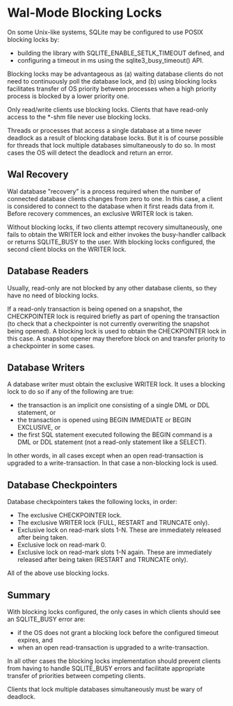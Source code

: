 # Wal-Mode Blocking Locks

On some Unix-like systems, SQLite may be configured to use POSIX blocking locks
by:

* building the library with SQLITE\_ENABLE\_SETLK\_TIMEOUT defined, and
* configuring a timeout in ms using the sqlite3\_busy\_timeout() API.

Blocking locks may be advantageous as (a) waiting database clients do not
need to continuously poll the database lock, and (b) using blocking locks
facilitates transfer of OS priority between processes when a high priority
process is blocked by a lower priority one.

Only read/write clients use blocking locks. Clients that have read-only access
to the \*-shm file never use blocking locks.

Threads or processes that access a single database at a time never deadlock as
a result of blocking database locks. But it is of course possible for threads
that lock multiple databases simultaneously to do so. In most cases the OS will
detect the deadlock and return an error.

## Wal Recovery

Wal database "recovery" is a process required when the number of connected
database clients changes from zero to one. In this case, a client is
considered to connect to the database when it first reads data from it.
Before recovery commences, an exclusive WRITER lock is taken.

Without blocking locks, if two clients attempt recovery simultaneously, one
fails to obtain the WRITER lock and either invokes the busy-handler callback or
returns SQLITE\_BUSY to the user. With blocking locks configured, the second
client blocks on the WRITER lock.

## Database Readers

Usually, read-only are not blocked by any other database clients, so they
have no need of blocking locks.

If a read-only transaction is being opened on a snapshot, the CHECKPOINTER
lock is required briefly as part of opening the transaction (to check that a
checkpointer is not currently overwriting the snapshot being opened). A
blocking lock is used to obtain the CHECKPOINTER lock in this case. A snapshot
opener may therefore block on and transfer priority to a checkpointer in some
cases.

## Database Writers

A database writer must obtain the exclusive WRITER lock. It uses a blocking
lock to do so if any of the following are true:

* the transaction is an implicit one consisting of a single DML or DDL
    statement, or
* the transaction is opened using BEGIN IMMEDIATE or BEGIN EXCLUSIVE, or
* the first SQL statement executed following the BEGIN command is a DML or
    DDL statement (not a read-only statement like a SELECT).

In other words, in all cases except when an open read-transaction is upgraded
to a write-transaction. In that case a non-blocking lock is used.

## Database Checkpointers

Database checkpointers takes the following locks, in order:

* The exclusive CHECKPOINTER lock.
* The exclusive WRITER lock (FULL, RESTART and TRUNCATE only).
* Exclusive lock on read-mark slots 1-N. These are immediately released after being taken.
* Exclusive lock on read-mark 0.
* Exclusive lock on read-mark slots 1-N again. These are immediately released
    after being taken (RESTART and TRUNCATE only).

All of the above use blocking locks.

## Summary

With blocking locks configured, the only cases in which clients should see an
SQLITE\_BUSY error are:

* if the OS does not grant a blocking lock before the configured timeout
    expires, and
* when an open read-transaction is upgraded to a write-transaction.

In all other cases the blocking locks implementation should prevent clients
from having to handle SQLITE\_BUSY errors and facilitate appropriate transfer
of priorities between competing clients.

Clients that lock multiple databases simultaneously must be wary of deadlock.

